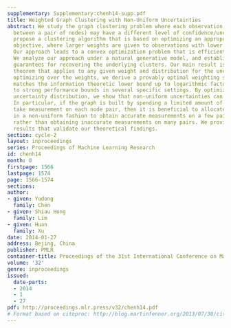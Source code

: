 ```yaml
---
supplementary: Supplementary:chenh14-supp.pdf
title: Weighted Graph Clustering with Non-Uniform Uncertainties
abstract: We study the graph clustering problem where each observation (edge or no-edge
  between a pair of nodes) may have a different level of confidence/uncertainty. We
  propose a clustering algorithm that is based on optimizing an appropriate weighted
  objective, where larger weights are given to observations with lower uncertainty.
  Our approach leads to a convex optimization problem that is efficiently solvable.
  We analyze our approach under a natural generative model, and establish theoretical
  guarantees for recovering the underlying clusters. Our main result is a general
  theorem that applies to any given weight and distribution for the uncertainty. By
  optimizing over the weights, we derive a provably optimal weighting scheme, which
  matches the information theoretic lower bound up to logarithmic factors and leads
  to strong performance bounds in several specific settings. By optimizing over the
  uncertainty distribution, we show that non-uniform uncertainties can actually help.
  In particular, if the graph is built by spending a limited amount of resource to
  take measurement on each node pair, then it is beneficial to allocate the resource
  in a non-uniform fashion to obtain accurate measurements on a few pairs of nodes,
  rather than obtaining inaccurate measurements on many pairs. We provide simulation
  results that validate our theoretical findings.
section: cycle-2
layout: inproceedings
series: Proceedings of Machine Learning Research
id: chenh14
month: 0
firstpage: 1566
lastpage: 1574
page: 1566-1574
sections: 
author:
- given: Yudong
  family: Chen
- given: Shiau Hong
  family: Lim
- given: Huan
  family: Xu
date: 2014-01-27
address: Bejing, China
publisher: PMLR
container-title: Proceedings of the 31st International Conference on Machine Learning
volume: '32'
genre: inproceedings
issued:
  date-parts:
  - 2014
  - 1
  - 27
pdf: http://proceedings.mlr.press/v32/chenh14.pdf
# Format based on citeproc: http://blog.martinfenner.org/2013/07/30/citeproc-yaml-for-bibliographies/
---
```


